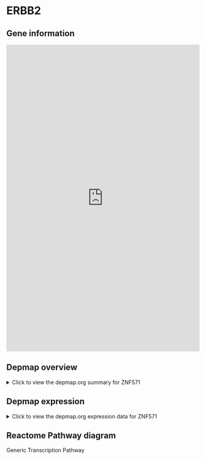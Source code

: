 <h1>ERBB2</h1>

<h2>Gene information</h2>
<iframe src="https://depmap.org/portal/gene/ZNF571?tab=about" style="border:none;width:100%;height:800px"></iframe>

<h2>Depmap overview</h2>
<details>
  <summary>Click to view the depmap.org summary for ZNF571</summary>
  <iframe src="https://depmap.org/portal/gene/ZNF571?tab=overview" style="border:none;width:100%;height:800px"></iframe>
</details>

<h2>Depmap expression</h2>
<details>
  <summary>Click to view the depmap.org expression data for ZNF571</summary>
  <iframe src="https://depmap.org/portal/gene/ZNF571?tab=characterization" style="border:none;width:100%;height:800px"></iframe>
</details>



<h2>Reactome Pathway diagram</h2>
Generic Transcription Pathway
<div id="diagramHolder"></div>

<script>
    //Creating the Reactome Diagram widget
    //Take into account a proxy needs to be set up in your server side pointing to www.reactome.org
    function onReactomeDiagramReady(){  //This function is automatically called when the widget code is ready to be used
        var diagram = Reactome.Diagram.create({
            "placeHolder" : "diagramHolder",
            "width" : 900,
            "height" : 500
        });

        //Initialising it to the "Hemostasis" pathway
        diagram.loadDiagram("R-HSA-212436");

        //Adding different listeners

        diagram.onDiagramLoaded(function (loaded) {
            console.info("Loaded ", loaded);
            diagram.flagItems("BAD");
	    diagram.flagItems("Q92934");
            if (loaded == "R-HSA-212436") diagram.selectItem("R-HSA-212436");
        });

     }
</script>



